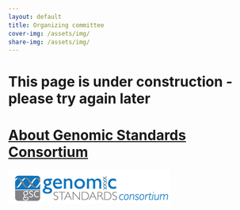 ```yaml
---
layout: default
title: Organizing committee
cover-img: /assets/img/
share-img: /assets/img/
---
```


# This page is under construction - please try again later

# [About Genomic Standards Consortium](https://www.gensc.org/)
![GenSC logo](../assets/img/gsc_logo_sml.png)








